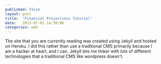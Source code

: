 ```yaml
---
published: false
layout: post
title:  "Financial Projections Tutorial"
date:   2013-07-01 14:30:00
categories: web
---
```


The site that you are currently reading was created using Jekyll and hosted on Heroku. I did this rather than use a traditional CMS primarily because I am a hacker at heart, and I can. Jekyll lets me tinker with lots of different technologies that a traditional CMS like wordpress doesn't. 

